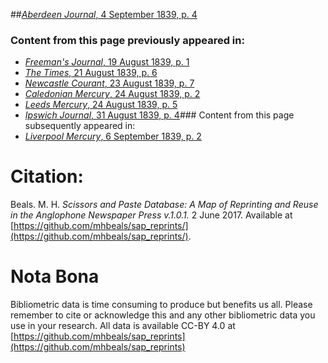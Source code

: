 ##[*Aberdeen Journal*, 4 September 1839, p. 4](https://mhbeals.github.io/sap_html/Aberdeen-Journal/Aberdeen-Journal-4-September-1839-p-4)

### Content from this page previously appeared in:
+ [*Freeman's Journal*, 19 August 1839, p. 1](https://mhbeals.github.io/sap_html/Freeman's-Journal/Freeman's-Journal-19-August-1839-p-1)
+ [*The Times*, 21 August 1839, p. 6](https://mhbeals.github.io/sap_html/The-Times/The-Times-21-August-1839-p-6)
+ [*Newcastle Courant*, 23 August 1839, p. 7](https://mhbeals.github.io/sap_html/Newcastle-Courant/Newcastle-Courant-23-August-1839-p-7)
+ [*Caledonian Mercury*, 24 August 1839, p. 2](https://mhbeals.github.io/sap_html/Caledonian-Mercury/Caledonian-Mercury-24-August-1839-p-2)
+ [*Leeds Mercury*, 24 August 1839, p. 5](https://mhbeals.github.io/sap_html/Leeds-Mercury/Leeds-Mercury-24-August-1839-p-5)
+ [*Ipswich Journal*, 31 August 1839, p. 4](https://mhbeals.github.io/sap_html/Ipswich-Journal/Ipswich-Journal-31-August-1839-p-4)### Content from this page subsequently appeared in:
+ [*Liverpool Mercury*, 6 September 1839, p. 2](https://mhbeals.github.io/sap_html/Liverpool-Mercury/Liverpool-Mercury-6-September-1839-p-2)
                    
# Citation: 

Beals. M. H. *Scissors and Paste Database: A Map of Reprinting and Reuse in the Anglophone Newspaper Press v.1.0.1.* 2 June 2017. Available at [https://github.com/mhbeals/sap_reprints/](https://github.com/mhbeals/sap_reprints/). 
                    
# Nota Bona

Bibliometric data is time consuming to produce but benefits us all. Please remember to cite or acknowledge this and any other bibliometric data you use in your research. All data is available CC-BY 4.0 at [https://github.com/mhbeals/sap_reprints](https://github.com/mhbeals/sap_reprints)